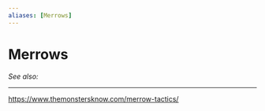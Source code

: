 ```yaml
---
aliases: [Merrows]
---
```

# Merrows
*See also:* 
___
https://www.themonstersknow.com/merrow-tactics/